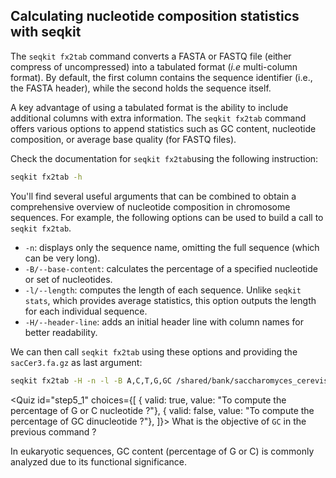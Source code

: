 <script> 
  import Quiz from "components/Quiz.svelte"; 
  import Execute from "components/Execute.svelte"; 
</script> 

## Calculating nucleotide composition statistics with seqkit


The `seqkit fx2tab` command converts a FASTA or FASTQ file (either compress of uncompressed) into a tabulated format (*i.e* multi-column format). By default, the first column contains the sequence identifier (i.e., the FASTA header), while the second holds the sequence itself.

A key advantage of using a tabulated format is the ability to include additional columns with extra information. The `seqkit fx2tab` command offers various options to append statistics such as GC content, nucleotide composition, or average base quality (for FASTQ files).

Check the documentation for `seqkit fx2tab`using the following instruction:

```bash
seqkit fx2tab -h
```

You'll find several useful arguments that can be combined to obtain a comprehensive overview of nucleotide composition in chromosome sequences. For example, the following options can be used to build a call to `seqkit fx2tab`.

- `-n`: displays only the sequence name, omitting the full sequence (which can be very long).
- `-B/--base-content`: calculates the percentage of a specified nucleotide or set of nucleotides. 
- `-l/--length`: computes the length of each sequence. Unlike `seqkit stats`, which provides average statistics, this option outputs the length for each individual sequence.
- `-H/--header-line`: adds an initial header line with column names for better readability.

We can then call `seqkit fx2tab` using these options and providing the `sacCer3.fa.gz` as last argument:

```bash
seqkit fx2tab -H -n -l -B A,C,T,G,GC /shared/bank/saccharomyces_cerevisiae/SacCer3/fasta/sacCer3.fa.gz
```

<Quiz id="step5_1" choices={[
         { valid: true, value: "To compute the percentage of G or C nucleotide ?"},
         { valid: false, value: "To compute the percentage of GC dinucleotide ?"},
]}>
        <span slot="prompt">
        What is the objective of `GC` in the previous command ?
        </span>
</Quiz>

In eukaryotic sequences, GC content (percentage of G or C) is commonly analyzed due to its functional significance.
